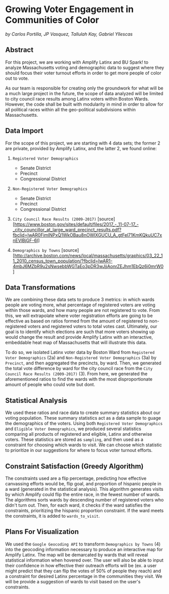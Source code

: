 # Growing Voter Engagement in Communities of Color

_by Carlos Portilla, JP Vasquez, Tallulah Kay, Gabriel Yllescas_

## Abstract

For this project, we are working with Amplify Latinx and BU Spark! to analyze Massachusetts voting and demographic data to suggest where they should focus their voter turnout efforts in order to get more people of color out to vote.

As our team is responsible for creating only the groundwork for what will be a much large project in the future, the scope of data analyzed will be limited to city council race results among Latinx voters within Boston Wards. However, the code shall be built with modularity in mind in order to allow for all political races within all the geo-political subdivisions within Massachusetts. 

## Data Import

For the scope of this project, we are starting with 4 data sets; the former 2 are private, provided by Amplify Latinx, and the latter 2, we found online:

1. `Registered Voter Demographics`
   - Senate District
   - Precinct
   - Congressional District
2. `Non-Registered Voter Demographics`
   - Senate District
   - Precinct
   - Congressional District
3. `City Council Race Results (2009-2017)` [source][https://www.boston.gov/sites/default/files/2017_-_11-07-17_-_city_councillor_at_large_ward_precinct_results.pdf?fbclid=IwAR0FimlNPxQ1WkOBau8nOWlXGUCU_A_gtFel71KmKQkuUC7xnEVlBjGF-6I]

4. `Demographics by Towns` [source][http://archive.boston.com/news/local/massachusetts/graphics/03_22_11_2010_census_town_population/?fbclid=IwAR1-4mbJ6MZbR9u2sNwsebbWGTaEo3pDR3wJjjAonrZEJhm1EbQz6i0mrW0]

## Data Transformations

We are combining these data sets to produce 3 metrics: in which wards people are voting more, what percentage of registered voters are voting within those wards, and how many people are not registered to vote. From this, we will extrapolate where voter registration efforts are going to be effective as based on ratios formed from the amount of registered to non-registered voters and registered voters to total votes cast. Ultimately, our goal is to identify which elections are such that more voters showing up would change the result and provide Amplify Latinx with an interactive, embeddable heat map of Massachusetts that will illustrate this data.

To do so, we isolated Latinx voter data by Boston Ward from `Registered Voter Demographics` (2a) and `Non-Registered Voter Demographics`  (3a) by `Precinct`, and then aggregated the precincts, by ward. Then, we generated the total vote difference by ward for the city council race from the `City Council Race Results (2009-2017)` (3). From here, we generated the aforementioned ratios to find the wards with the most disproportionate amount of people who could vote but dont. 

## Statistical Analysis

We used these ratios and race data to create summary statistics about our voting population. These summary statistics act as a data sample to guage the demographics of the voters. Using both `Registered Voter Demographics` and `Eligible Voter Demographics`, we produced several statistics comparing all products of registered and eligible, Latinx and otherwise voters. These statistics are stored as `sampling`, and then used as a constraint for choosing which wards to visit. We can choose which statistic to prioritize in our suggestions for where to focus voter turnout efforts.

## Constraint Satisfaction (Greedy Algorithm)

The constraints used are a flip percentage, predicting how effective canvassing efforts would be, flip goal, and proportion of hispanic people in a ward (generated in the statistical analysis). This algorithm generates visits by which Amplify could flip the entire race, in the fewest number of wards. The algorithms sorts wards by descending number of registered voters who didn't turn out. Then, for each ward, it checks if the ward satisfies the constraints, prioritizing the hispanic proportion constraint. If the ward meets the constraints, it is added to `wards_to_visit`.

## Plans For Visualization

We used the `Google Geocoding API` to transform `Demographics by Towns` (4) into the geocoding information necessary to produce an interactive map for Amplify Latinx. The map will be demarcated by wards that will reveal statistical information when hovered over. The user will also be able to input their confidence in how effective their outreach efforts will be (ex. a user might predict that they can flip the votes of 50% of people they reach) and a constraint for desired Latinx percentage in the communities they visit. We will be provide a suggestion of wards to visit based on the user's constraints.
